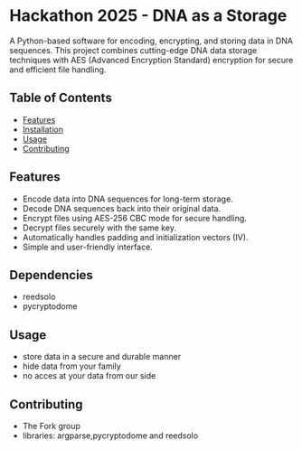 # Hackathon 2025 - DNA as a Storage

A Python-based software for encoding, encrypting, and storing data in DNA sequences. This project combines cutting-edge DNA data storage techniques with AES (Advanced Encryption Standard) encryption for secure and efficient file handling.

## Table of Contents
- [Features](#features)
- [Installation](#installation)
- [Usage](#usage)
- [Contributing](#contributing)

## Features
- Encode data into DNA sequences for long-term storage.
- Decode DNA sequences back into their original data.
- Encrypt files using AES-256 CBC mode for secure handling.
- Decrypt files securely with the same key.
- Automatically handles padding and initialization vectors (IV).
- Simple and user-friendly interface.

## Dependencies 
- reedsolo
- pycryptodome

## Usage
- store data in a secure and durable manner
- hide data from your family
- no acces at your data from our side 

## Contributing
- The Fork group
- libraries: argparse,pycryptodome and reedsolo

